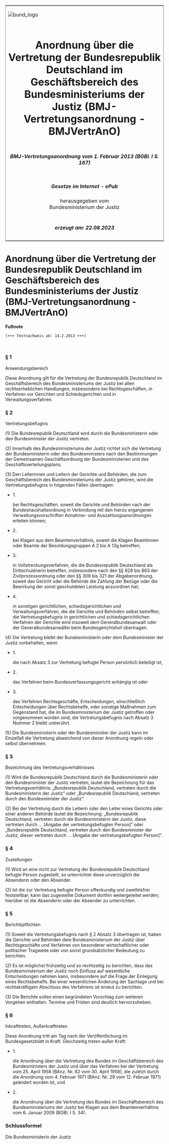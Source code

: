 <span id="DECKBLATT.html"></span>

<table border="0" frame="border" width="100%">

<tr valign="top">

<td align="left">

![bund\_logo](BfJ_2021_Web_de_de.gif)

</td>

<td align="right">

 

</td>

</tr>

<tr align="center" valign="middle">

<td colspan="2">

# Anordnung über die Vertretung der Bundesrepublik Deutschland im Geschäftsbereich des Bundesministeriums der Justiz (BMJ-Vertretungsanordnung - BMJVertrAnO)

</td>

</tr>

<tr align="center" valign="middle">

<td colspan="2">

##### BMJ-Vertretungsanordnung vom 1. Februar 2013 (BGBl. I S. 167)

</td>

</tr>

<tr align="center" valign="middle">

<td colspan="2">

  
  

##### Gesetze im Internet - ePub  
  
herausgegeben vom  
Bundesministerium der Justiz

</td>

</tr>

<tr align="center" valign="bottom">

<td colspan="2">

  
  

##### erzeugt am: 22.08.2023

</td>

</tr>

</table>

<span id="BJNR016700013.html"></span>

# Anordnung über die Vertretung der Bundesrepublik Deutschland im Geschäftsbereich des Bundesministeriums der Justiz (BMJ-Vertretungsanordnung - BMJVertrAnO)

<div>

  
**Fußnote**

<div class="jnhtml">

<div>

<div class="jurAbsatz">

  

``` 
(+++ Textnachweis ab: 14.2.2013 +++)

 
```

</div>

</div>

</div>

</div>

<span id="BJNR016700013BJNE000100000.html"></span>

### § 1  
Anwendungsbereich

<div>

<div class="jnhtml">

<div>

<div class="jurAbsatz">

Diese Anordnung gilt für die Vertretung der Bundesrepublik Deutschland
im Geschäftsbereich des Bundesministeriums der Justiz bei allen
rechtserheblichen Handlungen, insbesondere bei Rechtsgeschäften, in
Verfahren vor Gerichten und Schiedsgerichten und in
Verwaltungsverfahren.

</div>

</div>

</div>

</div>

<span id="BJNR016700013BJNE000200000.html"></span>

### § 2  
Vertretungsbefugnis

<div>

<div class="jnhtml">

<div>

<div class="jurAbsatz">

(1) Die Bundesrepublik Deutschland wird durch die Bundesministerin oder
den Bundesminister der Justiz vertreten.

</div>

<div class="jurAbsatz">

(2) Innerhalb des Bundesministeriums der Justiz richtet sich die
Vertretung der Bundesministerin oder des Bundesministers nach den
Bestimmungen der Gemeinsamen Geschäftsordnung der Bundesministerien und
des Geschäftsverteilungsplans.

</div>

<div class="jurAbsatz">

(3) Den Leiterinnen und Leitern der Gerichte und Behörden, die zum
Geschäftsbereich des Bundesministeriums der Justiz gehören, wird die
Vertretungsbefugnis in folgenden Fällen übertragen:

  - 1\.
    
    <div>
    
    bei Rechtsgeschäften, soweit die Gerichte und Behörden nach der
    Bundeshaushaltsordnung in Verbindung mit den hierzu ergangenen
    Verwaltungsvorschriften Annahme- und Auszahlungsanordnungen erteilen
    können;
    
    </div>

  - 2\.
    
    <div>
    
    bei Klagen aus dem Beamtenverhältnis, soweit die Klagen Beamtinnen
    oder Beamte der Besoldungsgruppen A 2 bis A 13g betreffen;
    
    </div>

  - 3\.
    
    <div>
    
    in Vollstreckungsverfahren, die die Bundesrepublik Deutschland als
    Drittschuldnerin betreffen, insbesondere nach den §§ 828 bis 863 der
    Zivilprozessordnung oder den §§ 309 bis 321 der Abgabenordnung,
    soweit das Gericht oder die Behörde die Zahlung der Bezüge oder die
    Bewirkung der sonst geschuldeten Leistung anzuordnen hat;
    
    </div>

  - 4\.
    
    <div>
    
    in sonstigen gerichtlichen, schiedsgerichtlichen und
    Verwaltungsverfahren, die die Gerichte und Behörden selbst
    betreffen; die Vertretungsbefugnis in gerichtlichen und
    schiedsgerichtlichen Verfahren der Gerichte wird insoweit dem
    Generalbundesanwalt oder der Generalbundesanwältin beim
    Bundesgerichtshof übertragen.
    
    </div>

</div>

<div class="jurAbsatz">

(4) Die Vertretung bleibt der Bundesministerin oder dem Bundesminister
der Justiz vorbehalten, wenn

  - 1\.
    
    <div>
    
    die nach Absatz 3 zur Vertretung befugte Person persönlich beteiligt
    ist,
    
    </div>

  - 2\.
    
    <div>
    
    das Verfahren beim Bundesverfassungsgericht anhängig ist oder
    
    </div>

  - 3\.
    
    <div>
    
    das Verfahren Rechtsgeschäfte, Entscheidungen, einschließlich
    Entscheidungen über Rechtsbehelfe, oder sonstige Maßnahmen zum
    Gegenstand hat, die im Bundesministerium der Justiz getroffen oder
    vorgenommen worden sind; die Vertretungsbefugnis nach Absatz 3
    Nummer 2 bleibt unberührt.
    
    </div>

</div>

<div class="jurAbsatz">

(5) Die Bundesministerin oder der Bundesminister der Justiz kann im
Einzelfall die Vertretung abweichend von dieser Anordnung regeln oder
selbst übernehmen.

</div>

</div>

</div>

</div>

<span id="BJNR016700013BJNE000300000.html"></span>

### § 3  
Bezeichnung des Vertretungsverhältnisses

<div>

<div class="jnhtml">

<div>

<div class="jurAbsatz">

(1) Wird die Bundesrepublik Deutschland durch die Bundesministerin oder
den Bundesminister der Justiz vertreten, lautet die Bezeichnung für das
Vertretungsverhältnis: „Bundesrepublik Deutschland, vertreten durch die
Bundesministerin der Justiz“ oder „Bundesrepublik Deutschland, vertreten
durch den Bundesminister der Justiz“.

</div>

<div class="jurAbsatz">

(2) Bei der Vertretung durch die Leiterin oder den Leiter eines Gerichts
oder einer anderen Behörde lautet die Bezeichnung: „Bundesrepublik
Deutschland, vertreten durch die Bundesministerin der Justiz, diese
vertreten durch … \[Angabe der vertretungsbefugten Person\]“ oder
„Bundesrepublik Deutschland, vertreten durch den Bundesminister der
Justiz, dieser vertreten durch … \[Angabe der vertretungsbefugten
Person\]“.

</div>

</div>

</div>

</div>

<span id="BJNR016700013BJNE000400000.html"></span>

### § 4  
Zustellungen

<div>

<div class="jnhtml">

<div>

<div class="jurAbsatz">

(1) Wird an eine nicht zur Vertretung der Bundesrepublik Deutschland
befugte Person zugestellt, so unterrichtet diese unverzüglich die
Absenderin oder den Absender.

</div>

<div class="jurAbsatz">

(2) Ist die zur Vertretung befugte Person offenkundig und zweifelsfrei
feststellbar, kann das zugestellte Dokument dorthin weitergeleitet
werden; hierüber ist die Absenderin oder der Absender zu unterrichten.

</div>

</div>

</div>

</div>

<span id="BJNR016700013BJNE000500000.html"></span>

### § 5  
Berichtspflichten

<div>

<div class="jnhtml">

<div>

<div class="jurAbsatz">

(1) Soweit die Vertretungsbefugnis nach § 2 Absatz 3 übertragen ist,
haben die Gerichte und Behörden dem Bundesministerium der Justiz über
Rechtsgeschäfte und Verfahren von besonderer wirtschaftlicher oder
politischer Tragweite oder von sonst grundsätzlicher Bedeutung zu
berichten.

</div>

<div class="jurAbsatz">

(2) Es ist möglichst frühzeitig und so rechtzeitig zu berichten, dass
das Bundesministerium der Justiz noch Einfluss auf wesentliche
Entscheidungen nehmen kann, insbesondere auf die Frage der Einlegung
eines Rechtsbehelfs. Bei einer wesentlichen Änderung der Sachlage und
bei rechtskräftigem Abschluss des Verfahrens ist erneut zu berichten.

</div>

<div class="jurAbsatz">

(3) Die Berichte sollen einen begründeten Vorschlag zum weiteren
Vorgehen enthalten. Termine und Fristen sind deutlich hervorzuheben.

</div>

</div>

</div>

</div>

<span id="BJNR016700013BJNE000600000.html"></span>

### § 6  
Inkrafttreten, Außerkrafttreten

<div>

<div class="jnhtml">

<div>

<div class="jurAbsatz">

Diese Anordnung tritt am Tag nach der Veröffentlichung im
Bundesgesetzblatt in Kraft. Gleichzeitig treten außer Kraft:

  - 1\.
    
    <div>
    
    die Anordnung über die Vertretung des Bundes im Geschäftsbereich des
    Bundesministers der Justiz und über das Verfahren bei der Vertretung
    vom 25. April 1958 (BAnz. Nr. 82 vom 30. April 1958), die zuletzt
    durch die Anordnung vom 4. Februar 1971 (BAnz. Nr. 29 vom 12.
    Februar 1971) geändert worden ist, und
    
    </div>

  - 2\.
    
    <div>
    
    die Anordnung über die Vertretung des Bundes im Geschäftsbereich des
    Bundesministeriums der Justiz bei Klagen aus dem Beamtenverhältnis
    vom 6. Januar 2009 (BGBl. I S. 34).
    
    </div>

</div>

</div>

</div>

</div>

<span id="BJNR016700013BJNE000700000.html"></span>

### Schlussformel  

<div>

<div class="jnhtml">

<div>

<div class="jurAbsatz">

<span class="SP">Die Bundesministerin der Justiz</span>

</div>

</div>

</div>

</div>
